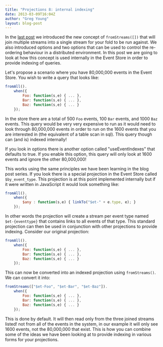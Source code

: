 ```yaml
---
title: "Projections 8: internal indexing"
date: 2013-03-09T16:04Z
author: "Greg Young"
layout: blog-post
---
```


In the [last post](/blog/20130309/projections-7-multiple-streams) we introduced the new concept of `fromStreams([])` that will join multiple streams into a single stream for your fold to be run against. We also introduced options and two options that can be used to control the re-ordering behaviour in a distributed environment. In this post we are going to look at how this concept is used internally in the Event Store in order to provide indexing of queries.

Let's propose a scenario where you have 80,000,000 events in the Event Store. You wish to write a query that looks like:

```javascript
fromAll().
    when({
        Foo: function(s,e) { ... },
        Bar: function(s,e) { ... },
        Baz: function(s,e) { ... } 
    });
```

In the store there are a total of 500 `Foo` events, 100 `Bar` events, and 1000 `Baz` events. This query would be very very expensive to run as it would need to look through 80,000,000 events in order to run on the 1600 events that you are interested in (the equivalent of a table scan in sql). This query though can (and is) indexed internally!

If you look in options there is another option called "useEventIndexes" that defaults to true. If you enable this option, this query will only look at 1600 events and ignore the other 80,000,000! 

This works using the same principles we have been learning in the blog post series. If you look there is a special projection in the Event Store called `$by_event_type`. This projection is at this point implemented internally but if it were written in JavaScript it would look something like:

```javascript
fromAll().
    when({
        $any : function(s,e) { linkTo("$et-" + e.type, e); }
    });
```

In other words the projection will create a stream per event type named `$et-{eventtype}` that contains links to all events of that type. This standard projection can then be used in conjunction with other projections to provide indexing. Consider our original projection:

```javascript
fromAll().
    when({
        Foo: function(s,e) { ... },
        Bar: function(s,e) { ... },
        Baz: function(s,e) { ... } 
    });
```

This can now be converted into an indexed projection using `fromStreams()`. We can convert it into:

```javascript
fromStreams(["$et-Foo", "$et-Bar", "$et-Baz"]).
    when({
        Foo: function(s,e) { ... },
        Bar: function(s,e) { ... },
        Baz: function(s,e) { ... } 
    });
```

This is done by default. It will then read only from the three joined streams listed! not from all of the events in the system, in our example it will only see 1600 events, not the 80,000,000 that exist. This is how you can combine some of the ideas we have been looking at to provide indexing in various forms for your projections.
